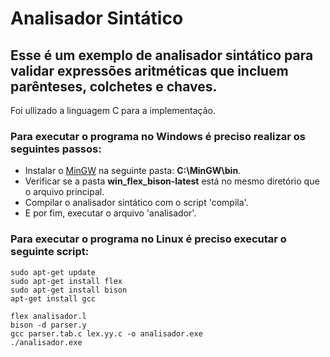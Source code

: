 # Analisador Sintático

## Esse é um exemplo de analisador sintático para validar expressões aritméticas que incluem parênteses, colchetes e chaves.
Foi ullizado a linguagem C para a implementação.

### Para executar o programa no Windows é preciso realizar os seguintes passos:

* Instalar o [MinGW](http://www.mingw.org/) na seguinte pasta: **C:\MinGW\bin**.
* Verificar se a pasta **win_flex_bison-latest** está no mesmo diretório que o arquivo principal.
* Compilar o analisador sintático com o script 'compila'.
* E por fim, executar o arquivo 'analisador'.

### Para executar o programa no Linux é preciso executar o seguinte script:
```
sudo apt-get update
sudo apt-get install flex
sudo apt-get install bison
apt-get install gcc

flex analisador.l
bison -d parser.y
gcc parser.tab.c lex.yy.c -o analisador.exe
./analisador.exe
 ```

